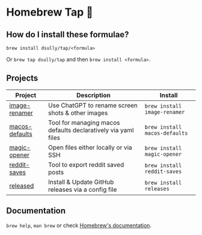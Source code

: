 # Homebrew Tap 🍺

## How do I install these formulae?

`brew install dsully/tap/<formula>`

Or `brew tap dsully/tap` and then `brew install <formula>`.

## Projects

<!-- project_table_start -->
| Project                                                    | Description                                                   | Install                       |
| ---------------------------------------------------------- | ------------------------------------------------------------- | ----------------------------- |
| [image-renamer](https://github.com/dsully/image-renamer)   | Use ChatGPT to rename screen shots & other images             | `brew install image-renamer`  |
| [macos-defaults](https://github.com/dsully/macos-defaults) | Tool for managing macos defaults declaratively via yaml files | `brew install macos-defaults` |
| [magic-opener](https://github.com/dsully/magic-opener)     | Open files either locally or via SSH                          | `brew install magic-opener`   |
| [reddit-saves](https://github.com/dsully/reddit-saves)     | Tool to export reddit saved posts                             | `brew install reddit-saves`   |
| [released](https://github.com/dsully/released)             | Install & Update GitHub releases via a config file            | `brew install releases`       |
<!-- project_table_end -->

## Documentation

`brew help`, `man brew` or check [Homebrew's documentation](https://docs.brew.sh).
